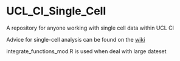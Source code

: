 # UCL_CI_Single_Cell
A repository for anyone working with single cell data within UCL CI

Advice for single-cell analysis can be found on the [wiki](https://github.com/GBeattie/UCL_CI_Single_Cell/wiki)

integrate_functions_mod.R is used when deal with large dateset
